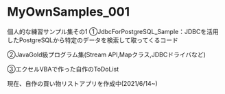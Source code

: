 # MyOwnSamples_001
個人的な練習サンプル集その1
①JdbcForPostgreSQL_Sample：JDBCを活用したPostgreSQLから特定のデータを検索して取ってくるコード

②JavaGold級プログラム集(Stream API,Mapクラス,JDBCドライバなど)

③エクセルVBAで作った自作のToDoList

現在、自作の買い物リストアプリを作成中(2021/6/14~)
